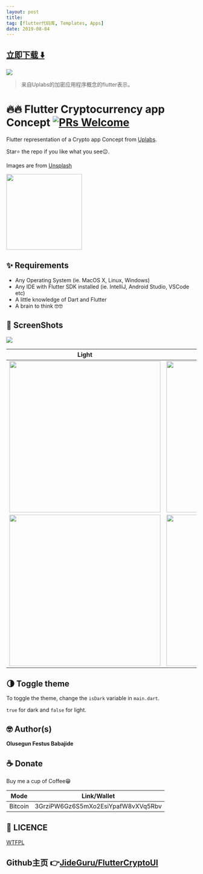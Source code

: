 ```yaml
---
layout: post
title:  
tag: [flutter代码库, Templates, Apps]
date: 2019-08-04
---
```


 


## [立即下载 ️⬇️ ](https://codeload.github.com/JideGuru/FlutterCryptoUI/zip/master) 


 
![](https://flutterawesome.com/content/images/2019/07/fluttercryptoui.jpg)
 
>
> 来自Uplabs的加密应用程序概念的flutter表示。
>

 
# 🔥🔥 Flutter Cryptocurrency app Concept [![PRs Welcome](https://img.shields.io/badge/PRs-welcome-brightgreen.svg?style=flat-square)](http://makeapullrequest.com)

Flutter representation of a Crypto app Concept from [Uplabs](https://www.uplabs.com/posts/crypto-app-6a473389-202b-4cee-ad23-94cf46c172cd).

Star⭐ the repo if you like what you see😉.

Images are from [Unsplash](https://unsplash.com)


<a href="ss/app.apk"><img src="https://playerzon.com/asset/download.png" width="200"/></img></a>

## ✨ Requirements
* Any Operating System (ie. MacOS X, Linux, Windows)
* Any IDE with Flutter SDK installed (ie. IntelliJ, Android Studio, VSCode etc)
* A little knowledge of Dart and Flutter
* A brain to think 🤓🤓


## 📸 ScreenShots

<img src="https://raw.githubusercontent.com/JideGuru/FlutterCryptoUI/master/ss/1.png"/>

| Light| Dark|
|------|-------|
|<img src="https://raw.githubusercontent.com/JideGuru/FlutterCryptoUI/master/ss/2.png" width="400"/>|<img src="ss/3.png" width="400"/>|
|<img src="https://raw.githubusercontent.com/JideGuru/FlutterCryptoUI/master/ss/4.png" width="400"/>|<img src="ss/5.png" width="400"/>|


## 🌗 Toggle theme
To toggle the theme, change the `isDark` variable in `main.dart`.

`true` for dark and `false` for light.


## 🤓 Author(s)
**Olusegun Festus Babajide**


## ☕️  Donate

Buy me a cup of Coffee😁

| Mode | Link/Wallet|
| ------| ------------|
| Bitcoin | 3GrziPW6Gz6S5mXo2EsiYpafW8vXVq5Rbv|


## 🔖 LICENCE
[WTFPL](http://www.wtfpl.net/about/)
## Github主页 👉[JideGuru/FlutterCryptoUI](http://github.com/JideGuru/FlutterCryptoUI)